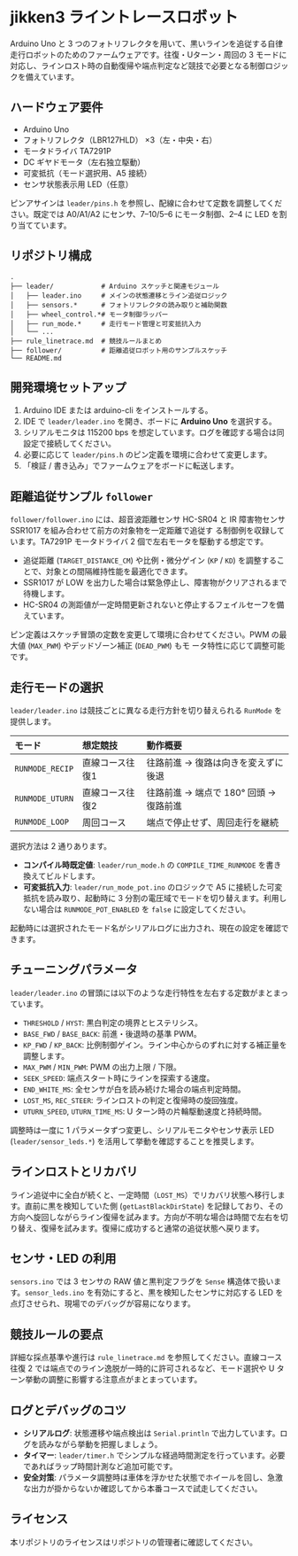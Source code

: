 # jikken3 ライントレースロボット

Arduino Uno と 3 つのフォトリフレクタを用いて、黒いラインを追従する自律走行ロボットのためのファームウェアです。往復・Uターン・周回の 3 モードに対応し、ラインロスト時の自動復帰や端点判定など競技で必要となる制御ロジックを備えています。

## ハードウェア要件
- Arduino Uno
- フォトリフレクタ（LBR127HLD） ×3（左・中央・右）
- モータドライバ TA7291P
- DC ギヤドモータ（左右独立駆動）
- 可変抵抗（モード選択用、A5 接続）
- センサ状態表示用 LED（任意）

ピンアサインは `leader/pins.h` を参照し、配線に合わせて定数を調整してください。既定では A0/A1/A2 にセンサ、7–10/5–6 にモータ制御、2–4 に LED を割り当てています。

## リポジトリ構成
```
.
├── leader/            # Arduino スケッチと関連モジュール
│   ├── leader.ino     # メインの状態遷移とライン追従ロジック
│   ├── sensors.*      # フォトリフレクタの読み取りと補助関数
│   ├── wheel_control.*# モータ制御ラッパー
│   ├── run_mode.*     # 走行モード管理と可変抵抗入力
│   └── ...
├── rule_linetrace.md  # 競技ルールまとめ
├── follower/          # 距離追従ロボット用のサンプルスケッチ
└── README.md
```

## 開発環境セットアップ
1. Arduino IDE または arduino-cli をインストールする。
2. IDE で `leader/leader.ino` を開き、ボードに **Arduino Uno** を選択する。
3. シリアルモニタは 115200 bps を想定しています。ログを確認する場合は同設定で接続してください。
4. 必要に応じて `leader/pins.h` のピン定義を環境に合わせて変更します。
5. 「検証 / 書き込み」でファームウェアをボードに転送します。

## 距離追従サンプル `follower`

`follower/follower.ino` には、超音波距離センサ HC-SR04 と IR 障害物センサ SSR1017 を組み合わせて前方の対象物を一定距離で追従す
る制御例を収録しています。TA7291P モータドライバ 2 個で左右モータを駆動する想定です。

- 追従距離 (`TARGET_DISTANCE_CM`) や比例・微分ゲイン (`KP` / `KD`) を調整することで、対象との間隔維持性能を最適化できます。
- SSR1017 が LOW を出力した場合は緊急停止し、障害物がクリアされるまで待機します。
- HC-SR04 の測距値が一定時間更新されないと停止するフェイルセーフを備えています。

ピン定義はスケッチ冒頭の定数を変更して環境に合わせてください。PWM の最大値 (`MAX_PWM`) やデッドゾーン補正 (`DEAD_PWM`) もモ
ータ特性に応じて調整可能です。

## 走行モードの選択
`leader/leader.ino` は競技ごとに異なる走行方針を切り替えられる `RunMode` を提供します。

| モード | 想定競技 | 動作概要 |
| :-- | :-- | :-- |
| `RUNMODE_RECIP` | 直線コース往復1 | 往路前進 → 復路は向きを変えずに後退 |
| `RUNMODE_UTURN` | 直線コース往復2 | 往路前進 → 端点で 180° 回頭 → 復路前進 |
| `RUNMODE_LOOP` | 周回コース | 端点で停止せず、周回走行を継続 |

選択方法は 2 通りあります。

- **コンパイル時既定値**: `leader/run_mode.h` の `COMPILE_TIME_RUNMODE` を書き換えてビルドします。
- **可変抵抗入力**: `leader/run_mode_pot.ino` のロジックで A5 に接続した可変抵抗を読み取り、起動時に 3 分割の電圧域でモードを切り替えます。利用しない場合は `RUNMODE_POT_ENABLED` を `false` に設定してください。

起動時には選択されたモード名がシリアルログに出力され、現在の設定を確認できます。

## チューニングパラメータ
`leader/leader.ino` の冒頭には以下のような走行特性を左右する定数がまとまっています。

- `THRESHOLD` / `HYST`: 黒白判定の境界とヒステリシス。
- `BASE_FWD` / `BASE_BACK`: 前進・後退時の基準 PWM。
- `KP_FWD` / `KP_BACK`: 比例制御ゲイン。ライン中心からのずれに対する補正量を調整します。
- `MAX_PWM` / `MIN_PWM`: PWM の出力上限 / 下限。
- `SEEK_SPEED`: 端点スタート時にラインを探索する速度。
- `END_WHITE_MS`: 全センサが白を読み続けた場合の端点判定時間。
- `LOST_MS`, `REC_STEER`: ラインロストの判定と復帰時の旋回強度。
- `UTURN_SPEED`, `UTURN_TIME_MS`: U ターン時の片輪駆動速度と持続時間。

調整時は一度に 1 パラメータずつ変更し、シリアルモニタやセンサ表示 LED (`leader/sensor_leds.*`) を活用して挙動を確認することを推奨します。

## ラインロストとリカバリ
ライン追従中に全白が続くと、一定時間（`LOST_MS`）でリカバリ状態へ移行します。直前に黒を検知していた側 (`getLastBlackDirState`) を記録しており、その方向へ旋回しながらライン復帰を試みます。方向が不明な場合は時間で左右を切り替え、復帰を試みます。復帰に成功すると通常の追従状態へ戻ります。

## センサ・LED の利用
`sensors.ino` では 3 センサの RAW 値と黒判定フラグを `Sense` 構造体で扱います。`sensor_leds.ino` を有効にすると、黒を検知したセンサに対応する LED を点灯させられ、現場でのデバッグが容易になります。

## 競技ルールの要点
詳細な採点基準や進行は `rule_linetrace.md` を参照してください。直線コース往復 2 では端点でのライン逸脱が一時的に許可されるなど、モード選択や U ターン挙動の調整に影響する注意点がまとまっています。

## ログとデバッグのコツ
- **シリアルログ**: 状態遷移や端点検出は `Serial.println` で出力しています。ログを読みながら挙動を把握しましょう。
- **タイマー**: `leader/timer.h` でシンプルな経過時間測定を行っています。必要であればラップ時間計測など追加可能です。
- **安全対策**: パラメータ調整時は車体を浮かせた状態でホイールを回し、急激な出力が掛からないか確認してから本番コースで試走してください。

## ライセンス
本リポジトリのライセンスはリポジトリの管理者に確認してください。
